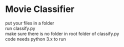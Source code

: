 # Movie Classifier
put your files in a folder  
run classify.py  
make sure there is no folder in root folder of classify.py  
code needs python 3.x to run  
